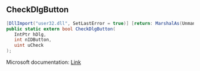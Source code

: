 ## CheckDlgButton

```csharp
[DllImport("user32.dll", SetLastError = true)] [return: MarshalAs(UnmanagedType.Bool)]
public static extern bool CheckDlgButton(
   IntPtr hDlg,
   int nIDButton,
   uint uCheck
);
```

Microsoft documentation: [Link](https://docs.microsoft.com/en-us/windows/win32/api/winuser/nf-winuser-checkdlgbutton)
